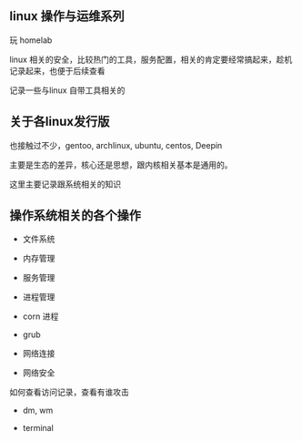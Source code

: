 
## linux 操作与运维系列 

玩 homelab 

linux 相关的安全，比较热门的工具，服务配置，相关的肯定要经常搞起来，趁机记录起来，也便于后续查看

记录一些与linux 自带工具相关的

## 关于各linux发行版

也接触过不少，gentoo, archlinux, ubuntu, centos, Deepin

主要是生态的差异，核心还是思想，跟内核相关基本是通用的。

这里主要记录跟系统相关的知识

## 操作系统相关的各个操作

- 文件系统

- 内存管理

- 服务管理

- 进程管理

- corn 进程

- grub

- 网络连接
- 网络安全

如何查看访问记录，查看有谁攻击

- dm, wm 

- terminal


